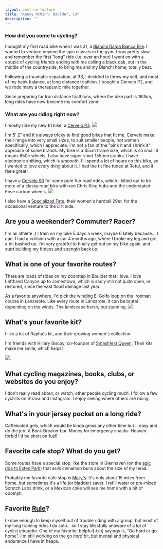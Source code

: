 ```yaml
---
layout: post-no-feature
title: "Keavy McMinn: Boulder, CO"
description: ""
---
```


### How did you come to cycling?

I bought my first road bike when I was 31, a [Bianchi Dama Bianca Elle](http://static.flickr.com/103/287662327_2f5e0c19d9.jpg). I wanted to venture beyond the spin classes in the gym. I was pretty slow and remember the first "long" ride (i.e. over an hour) I went on with a couple of cycling friends ending with me calling a black cab, out in the middle of the countryside, to bring me and my Bianchi home, totally beat.

Following a traumatic separation, at 33, I decided to throw my self, and most of my bank balance, at long distance triathlon. I bought a Cervelo P2, and we rode many a therapeutic mile together.

Since preparing for Iron distance triathlons, where the bike part is 180km, long rides have now become my comfort zone!


### What are you riding right now?

I mostly ride my new tri bike, a [Cervelo P3](http://www.cervelo.com/en/bikes/p-series/p3.html).
![](http://photos-f.ak.instagram.com/hphotos-ak-xap1/10507848_836038306406325_62747555_n.jpg)

I'm 5' 2" and it's always tricky to find good bikes that fit me. Cervelo make their range into very small sizes, to suit smaller people, not women specifically, which I appreciate. I'm not a fan of the "pink it and shrink it" approach of some brands. My bike is a 45cm frame size, which is so small it means 650c wheels. I also have super short 155mm cranks. I have electronic shifting, which is *smoooth*. I'll spend a lot of hours on this bike, so I wanted to love every thing about it. I had the fit fine tuned at Retul, and it feels great!

I have a [Cervelo S3](http://www.cervelo.com/en/bikes/s-series/s3.html) for some pure fun road rides, which I kitted out to be more of a classy road bike with red Chris King hubs and the understated Enve carbon wheels.
![](http://scontent-a-dfw.cdninstagram.com/hphotos-xfa1/t51.2885-15/10623824_757494137648952_657031435_n.jpg)

I also have a [Specialized Fate](http://www.specialized.com/us/en/bikes/archive/2013/fate/fateexpertcarbon29), their women's hardtail 29er, for the occasional venture to the dirt side.


## Are you a weekender? Commuter? Racer?

I'm an athlete ;) I train on my bike 5 days a week, maybe 6 lately because... I can. I had a collision with a car 4 months ago, where I broke my leg and got a bit bashed up. I'm very grateful to finally get out on my bike again, and start building my fitness and strength back up.

## What is one of your favorite routes?

There are loads of rides on my doorstep in Boulder that I love. I love Lefthand Canyon up to Jamestown, which is sadly still not quite open, or restored, since the vast flood damage last year.

As a favorite anywhere, I'd pick the winding El Golfo loop on the ironman course in Lanzarote. Like every route in Lanzarote, it can be brutal depending on the winds. The landscape harsh, but stunning.
![](http://distilleryimage2.ak.instagram.com/d4edd0bcfa9011e1a47b22000a1c8666_7.jpg)

## What's your favorite kit?

I like a lot of Rapha's kit, and their growing women's collection.

I'm friends with Hillary Biscay, co-founder of [Smashfest Queen](http://smashfestqueen.com). Their kits make me smile, which helps!

![](http://photos-g.ak.instagram.com/hphotos-ak-xpa1/925162_603862276358830_1096784248_n.jpg).


## What cycling magazines, books, clubs, or websites do you enjoy?

I don't really read about, or watch, other people cycling much. I follow a few cyclists on Strava and Instagram. I enjoy seeing where others are riding.

## What's in your jersey pocket on a long ride?

Caffeinated gels, which would be kinda gross any other time but... easy and do the job. A Bonk Breaker bar. Money for emergency snacks. Heaven forbid I'd be short on fuel!

## Favorite cafe stop? What do you get?

Some routes have a special stop, like the store in Glenhaven (on the [epic ride to Estes Park](http://www.strava.com/activities/79023328)) that sells cinnamon buns about the size of my head.

Probably my favorite cafe stop is [Mary's](http://www.marys-market.com). It's only about 15 miles from home, but sometimes it's a life (or bladder) saver. I refill water or pre-mixed Scratch Labs drink, or a Mexican coke will see me home with a bit of ooomph.

## Favorite [Rule](http://www.velominati.com/the-rules/)?
I know enough to keep myself out of trouble riding with a group, but most of my long training rides I do solo... so I stay blissfully unaware of a lot of cyclist etiquette. One of my favorite, helpful(-ish) sayings is, "Go hard or go home". I'm still working on the go *hard* bit, but mental and physical endurance I have in heaps.
